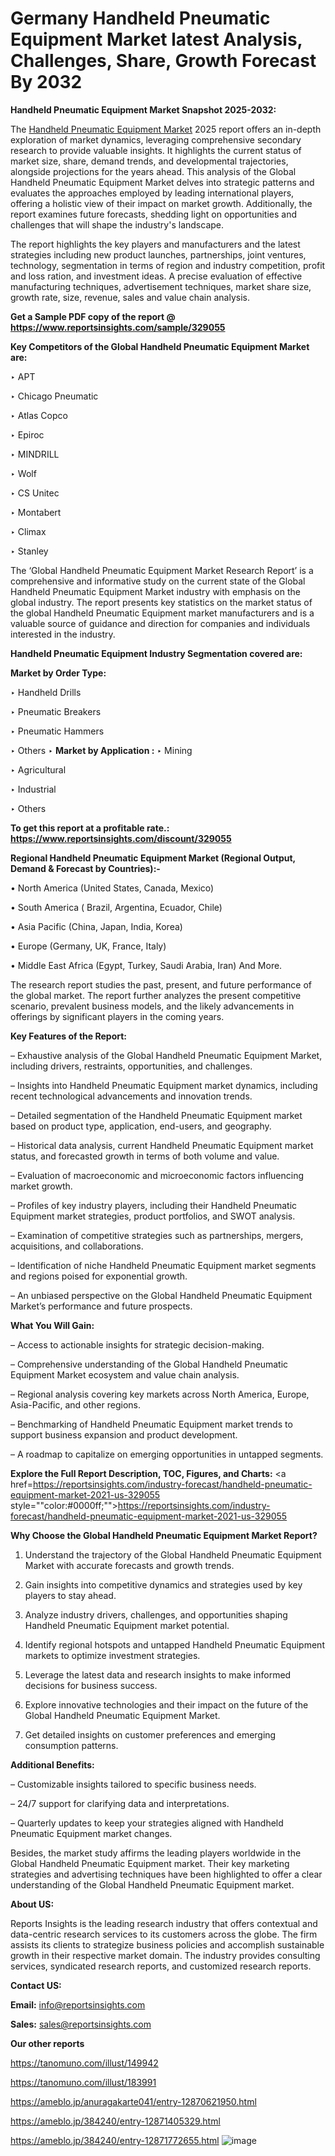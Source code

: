 # Germany Handheld Pneumatic Equipment Market latest Analysis, Challenges, Share, Growth Forecast By 2032

<strong>Handheld Pneumatic Equipment Market Snapshot 2025-2032:</strong>

The <a href=https://www.reportsinsights.com/sample/329055>Handheld Pneumatic Equipment Market</a> 2025 report offers an in-depth exploration of market dynamics, leveraging comprehensive secondary research to provide valuable insights. It highlights the current status of market size, share, demand trends, and developmental trajectories, alongside projections for the years ahead. This analysis of the Global Handheld Pneumatic Equipment Market delves into strategic patterns and evaluates the approaches employed by leading international players, offering a holistic view of their impact on market growth. Additionally, the report examines future forecasts, shedding light on opportunities and challenges that will shape the industry's landscape.

The report highlights the key players and manufacturers and the latest strategies including new product launches, partnerships, joint ventures, technology, segmentation in terms of region and industry competition, profit and loss ration, and investment ideas. A precise evaluation of effective manufacturing techniques, advertisement techniques, market share size, growth rate, size, revenue, sales and value chain analysis.

<strong>Get a Sample PDF copy of the report @ <a href=https://www.reportsinsights.com/sample/329055 style=color:#0000ff;>https://www.reportsinsights.com/sample/329055</a></strong>

<strong>Key Competitors of the Global Handheld Pneumatic Equipment Market are:</strong>

‣ APT

‣ Chicago Pneumatic

‣ Atlas Copco

‣ Epiroc

‣ MINDRILL

‣ Wolf

‣ CS Unitec

‣ Montabert

‣ Climax

‣ Stanley

The ‘Global Handheld Pneumatic Equipment Market Research Report’ is a comprehensive and informative study on the current state of the Global Handheld Pneumatic Equipment Market industry with emphasis on the global industry. The report presents key statistics on the market status of the global Handheld Pneumatic Equipment market manufacturers and is a valuable source of guidance and direction for companies and individuals interested in the industry.

<strong>Handheld Pneumatic Equipment Industry Segmentation covered are:</strong>

<strong>Market by Order Type: </strong>

‣ Handheld Drills

‣ Pneumatic Breakers

‣ Pneumatic Hammers

‣ Others
‣ 
<strong>Market by Application :</strong>
‣ Mining

‣ Agricultural

‣ Industrial

‣ Others

<strong>To get this report at a profitable rate.: <a href=https://www.reportsinsights.com/discount/329055 style=color:#0000ff;>https://www.reportsinsights.com/discount/329055</a></strong>

<strong>Regional Handheld Pneumatic Equipment Market (Regional Output, Demand &amp; Forecast by Countries):-</strong>

• North America (United States, Canada, Mexico)

• South America ( Brazil, Argentina, Ecuador, Chile)

• Asia Pacific (China, Japan, India, Korea)

• Europe (Germany, UK, France, Italy)

• Middle East Africa (Egypt, Turkey, Saudi Arabia, Iran) And More.

The research report studies the past, present, and future performance of the global market. The report further analyzes the present competitive scenario, prevalent business models, and the likely advancements in offerings by significant players in the coming years.

<strong>Key Features of the Report:</strong>

– Exhaustive analysis of the Global Handheld Pneumatic Equipment Market, including drivers, restraints, opportunities, and challenges.

– Insights into Handheld Pneumatic Equipment market dynamics, including recent technological advancements and innovation trends.

– Detailed segmentation of the Handheld Pneumatic Equipment market based on product type, application, end-users, and geography.

– Historical data analysis, current Handheld Pneumatic Equipment market status, and forecasted growth in terms of both volume and value.

– Evaluation of macroeconomic and microeconomic factors influencing market growth.

– Profiles of key industry players, including their Handheld Pneumatic Equipment market strategies, product portfolios, and SWOT analysis.

– Examination of competitive strategies such as partnerships, mergers, acquisitions, and collaborations.

– Identification of niche Handheld Pneumatic Equipment market segments and regions poised for exponential growth.

– An unbiased perspective on the Global Handheld Pneumatic Equipment Market’s performance and future prospects.

<strong>What You Will Gain:</strong>

– Access to actionable insights for strategic decision-making.

– Comprehensive understanding of the Global Handheld Pneumatic Equipment Market ecosystem and value chain analysis.

– Regional analysis covering key markets across North America, Europe, Asia-Pacific, and other regions.

– Benchmarking of Handheld Pneumatic Equipment market trends to support business expansion and product development.

– A roadmap to capitalize on emerging opportunities in untapped segments.

<strong>Explore the Full Report Description, TOC, Figures, and Charts:</strong>
<a href=https://reportsinsights.com/industry-forecast/handheld-pneumatic-equipment-market-2021-us-329055 style=""color:#0000ff;"">https://reportsinsights.com/industry-forecast/handheld-pneumatic-equipment-market-2021-us-329055</a>

<strong>Why Choose the Global Handheld Pneumatic Equipment Market Report?</strong>

1. Understand the trajectory of the Global Handheld Pneumatic Equipment Market with accurate forecasts and growth trends.

2. Gain insights into competitive dynamics and strategies used by key players to stay ahead.

3. Analyze industry drivers, challenges, and opportunities shaping Handheld Pneumatic Equipment market potential.

4. Identify regional hotspots and untapped Handheld Pneumatic Equipment markets to optimize investment strategies.

5. Leverage the latest data and research insights to make informed decisions for business success.

6. Explore innovative technologies and their impact on the future of the Global Handheld Pneumatic Equipment Market.

7. Get detailed insights on customer preferences and emerging consumption patterns.

<strong>Additional Benefits:</strong>

– Customizable insights tailored to specific business needs.

– 24/7 support for clarifying data and interpretations.

– Quarterly updates to keep your strategies aligned with Handheld Pneumatic Equipment market changes.

Besides, the market study affirms the leading players worldwide in the Global Handheld Pneumatic Equipment market. Their key marketing strategies and advertising techniques have been highlighted to offer a clear understanding of the Global Handheld Pneumatic Equipment market.

<strong><strong>About US</strong>:</strong>

Reports Insights is the leading research industry that offers contextual and data-centric research services to its customers across the globe. The firm assists its clients to strategize business policies and accomplish sustainable growth in their respective market domain. The industry provides consulting services, syndicated research reports, and customized research reports.

<strong>Contact US:</strong>

<p class=><b>Email:</b> <a href=mailto:info@reportsinsights.com>info@reportsinsights.com</a></p>
<p class=><b>Sales:</b> <a href=mailto:sales@reportsinsights.com>sales@reportsinsights.com</a></p>

<strong>Our other reports</strong>

<a href=https://tanomuno.com/illust/149942>https://tanomuno.com/illust/149942</a>

<a href=https://tanomuno.com/illust/183991>https://tanomuno.com/illust/183991</a>

<a href=https://ameblo.jp/anuragakarte041/entry-12870621950.html>https://ameblo.jp/anuragakarte041/entry-12870621950.html</a>

<a href=https://ameblo.jp/384240/entry-12871405329.html>https://ameblo.jp/384240/entry-12871405329.html</a>

<a href=https://ameblo.jp/384240/entry-12871772655.html>https://ameblo.jp/384240/entry-12871772655.html</a>
![image](https://github.com/user-attachments/assets/6dcbafd8-2b0d-4db6-b7d8-c673478273a3)
